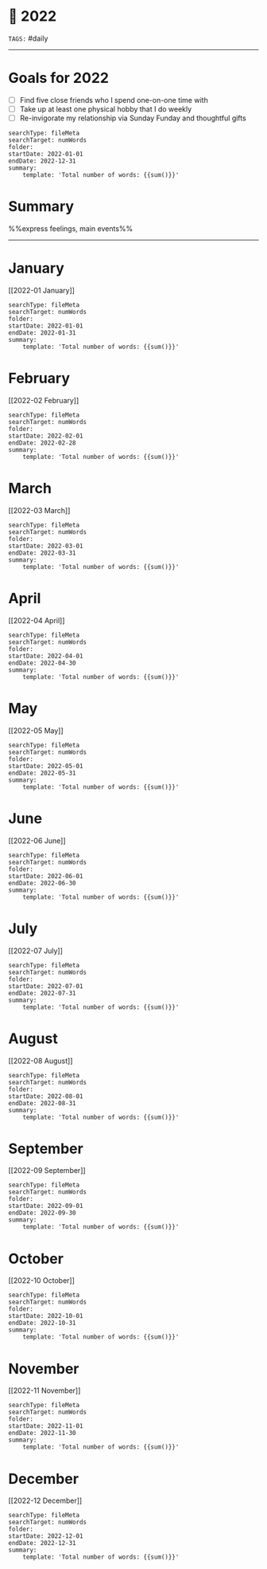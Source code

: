 # 📅 2022
`TAGS:` #daily 

---
# Goals for 2022
- [ ] Find five close friends who I spend one-on-one time with
- [ ] Take up at least one physical hobby that I do weekly
- [ ] Re-invigorate my relationship via Sunday Funday and thoughtful gifts

```tracker
searchType: fileMeta
searchTarget: numWords
folder: 
startDate: 2022-01-01
endDate: 2022-12-31
summary:
    template: 'Total number of words: {{sum()}}'
```

# Summary
%%express feelings, main events%%

---
# January
[[2022-01 January]]

```tracker
searchType: fileMeta
searchTarget: numWords
folder: 
startDate: 2022-01-01
endDate: 2022-01-31
summary:
    template: 'Total number of words: {{sum()}}'
```

# February
[[2022-02 February]]

```tracker
searchType: fileMeta
searchTarget: numWords
folder: 
startDate: 2022-02-01
endDate: 2022-02-28
summary:
    template: 'Total number of words: {{sum()}}'
```

# March
[[2022-03 March]]

```tracker
searchType: fileMeta
searchTarget: numWords
folder: 
startDate: 2022-03-01
endDate: 2022-03-31
summary:
    template: 'Total number of words: {{sum()}}'
```

# April
[[2022-04 April]]

```tracker
searchType: fileMeta
searchTarget: numWords
folder: 
startDate: 2022-04-01
endDate: 2022-04-30
summary:
    template: 'Total number of words: {{sum()}}'
```

# May
[[2022-05 May]]

```tracker
searchType: fileMeta
searchTarget: numWords
folder: 
startDate: 2022-05-01
endDate: 2022-05-31
summary:
    template: 'Total number of words: {{sum()}}'
```

# June
[[2022-06 June]]

```tracker
searchType: fileMeta
searchTarget: numWords
folder: 
startDate: 2022-06-01
endDate: 2022-06-30
summary:
    template: 'Total number of words: {{sum()}}'
```

# July
[[2022-07 July]]

```tracker
searchType: fileMeta
searchTarget: numWords
folder: 
startDate: 2022-07-01
endDate: 2022-07-31
summary:
    template: 'Total number of words: {{sum()}}'
```

# August
[[2022-08 August]]

```tracker
searchType: fileMeta
searchTarget: numWords
folder: 
startDate: 2022-08-01
endDate: 2022-08-31
summary:
    template: 'Total number of words: {{sum()}}'
```

# September
[[2022-09 September]]

```tracker
searchType: fileMeta
searchTarget: numWords
folder: 
startDate: 2022-09-01
endDate: 2022-09-30
summary:
    template: 'Total number of words: {{sum()}}'
```

# October
[[2022-10 October]]

```tracker
searchType: fileMeta
searchTarget: numWords
folder: 
startDate: 2022-10-01
endDate: 2022-10-31
summary:
    template: 'Total number of words: {{sum()}}'
```

# November
[[2022-11 November]]

```tracker
searchType: fileMeta
searchTarget: numWords
folder: 
startDate: 2022-11-01
endDate: 2022-11-30
summary:
    template: 'Total number of words: {{sum()}}'
```

# December
[[2022-12 December]]

```tracker
searchType: fileMeta
searchTarget: numWords
folder: 
startDate: 2022-12-01
endDate: 2022-12-31
summary:
    template: 'Total number of words: {{sum()}}'
```